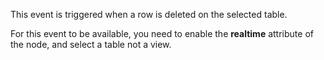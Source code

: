 This event is triggered when a row is deleted on the selected table.

For this event to be available, you need to enable the **realtime** attribute of the node, and select a table not a view.